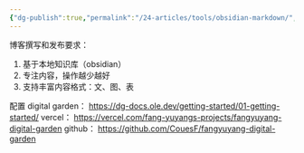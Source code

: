 ```yaml
---
{"dg-publish":true,"permalink":"/24-articles/tools/obsidian-markdown/","tags":["Tools"],"created":"2024-06-01T21:42:51.487+08:00"}
---
```


博客撰写和发布要求：
1. 基于本地知识库（obsidian）
2. 专注内容，操作越少越好
3. 支持丰富内容格式：文、图、表

配置
digital garden： https://dg-docs.ole.dev/getting-started/01-getting-started/
vercel： https://vercel.com/fang-yuyangs-projects/fangyuyang-digital-garden
github： https://github.com/CouesF/fangyuyang-digital-garden